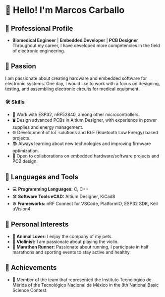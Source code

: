 # 👋 Hello! I'm Marcos Carballo

## 🔧 Professional Profile
- **Biomedical Engineer** | **Embedded Developer** | **PCB Designer**  
  Throughout my career, I have developed more competencies in the field of electronic engineering.

## 🚀 Passion
I am passionate about creating hardware and embedded software for electronic systems. One day, I would like to work with a focus on designing, testing, and assembling electronic circuits for medical equipment.

### 🛠 Skills
- 🔌 Work with ESP32, nRF52840, among other microcontrollers.  
- 🖥 Design advanced PCBs in Altium Designer, with experience in power supplies and energy management.  
- 🌐 Development of IoT solutions and BLE (Bluetooth Low Energy) based projects.  
- 📚 Always learning about new technologies and improving firmware optimization.  
- 🤝 Open to collaborations on embedded hardware/software projects and PCB design.

## 💬 Languages and Tools
- 💻 **Programming Languages:** C, C++  
- 🛠️ **Software Tools eCAD:** Altium Designer, KiCad8
- ⚙️ **Frameworks:** nRF Connect for VSCode, PlatformIO, ESP32 SDK, Keil uVision4

## 🐾 Personal Interests
- 🐾 **Animal Lover:** I enjoy the company of my pets. 
- 🎻 **Violinist:** I am passionate about playing the violin.  
- 🏃 **Marathon Runner:** Passionate about running, I participate in half marathons and sporting events to stay active and healthy.

## 🏅 Achievements
- 🥇 Member of the team that represented the Instituto Tecnológico de Mérida of the Tecnológico Nacional de México in the 8th National Basic Science Contest.
